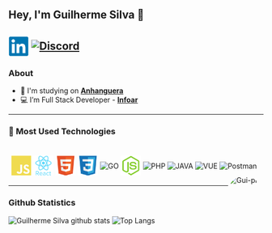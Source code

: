 ## Hey, I'm Guilherme Silva 👋
<a href="https://www.linkedin.com/in/guilherme-moraes-da-silva-b368a81a0/" target="_blank"><img align="center" src="https://raw.githubusercontent.com/devicons/devicon/master/icons/linkedin/linkedin-original.svg" alt="https://www.linkedin.com/in/guilherme-moraes-da-silva-b368a81a0/" height="40" width="40" /></a>
<a href="https://discord.gg/dFFNgbTT" target="_blank"><img align="center" src="https://www.vectorlogo.zone/logos/discordapp/discordapp-tile.svg" alt="Discord" height="40" width="40" /></a>
---

### About
* 🏫 I'm studying on **[Anhanguera](https://www.anhanguera.com/)**
* 💻 I’m Full Stack Developer - **[Infoar](http://www.infoar.com.br/)**

---

### 🤖 Most Used Technologies
<div style="display: inline_block; padding:5px;"><br>
  <img align="center" alt="JS" height="40" width="40" src="https://raw.githubusercontent.com/devicons/devicon/master/icons/javascript/javascript-plain.svg">
  <img align="center" alt="React" height="40" width="40" src="https://raw.githubusercontent.com/devicons/devicon/master/icons/react/react-original-wordmark.svg">
  <img align="center" alt="HTML" height="40" width="40" src="https://raw.githubusercontent.com/devicons/devicon/master/icons/html5/html5-original.svg">
  <img align="center" alt="CSS" height="40" width="40" src="https://raw.githubusercontent.com/devicons/devicon/master/icons/css3/css3-original.svg">
  <img align="center" alt="GO" height="40" width="40" src="https://www.vectorlogo.zone/logos/golang/golang-icon.svg">
  <img align="center" alt="NodeJs" height="40" width="40" src="https://raw.githubusercontent.com/devicons/devicon/master/icons/nodejs/nodejs-original.svg">
  <img align="center" alt="PHP" height="40" width="40" src="https://www.vectorlogo.zone/logos/php/php-icon.svg">
  <img align="center" alt="JAVA" height="40" width="40" src="https://www.vectorlogo.zone/logos/java/java-icon.svg">
  <img align="center" alt="VUE" height="40" width="40" src="https://www.vectorlogo.zone/logos/vuejs/vuejs-icon.svg">

  <img align="center" alt="Postman" height="40" width="40" src="https://www.vectorlogo.zone/logos/getpostman/getpostman-icon.svg">
  <img align="right" alt="Gui-pic" height="150" style="border-radius:50px;" src="https://cdn.discordapp.com/attachments/341705145006030848/1012203839669153843/61_Sem_Titulo_20220825003623.png">
</div>

---

### Github Statistics
<p align="left"><img src="https://github-readme-stats.vercel.app/api?username=Moraeszz2&show_icons=true&theme=tokyonight" alt="Guilherme Silva github stats" width="400"/> <img src="https://github-readme-stats.vercel.app/api/top-langs/?username=Moraeszz2&exclude_repo=processos,createLabb&langs_count=7&layout=compact&theme=tokyonight" alt="Top Langs" width="400"/></p>
